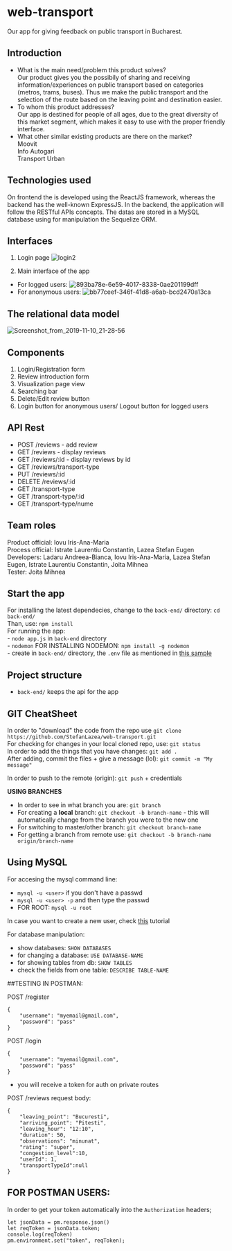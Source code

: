 # web-transport
Our app for giving feedback on public transport in Bucharest.

## Introduction
- What is the main need/problem this product solves? <br />
Our product gives you the possibily of sharing and receiving information/experiences on public transport based on categories (metros, trams, buses). Thus we make the public transport and the selection of the route based on the leaving point and destination easier. 
- To whom this product addresses? <br />
Our app is destined for people of all ages, due to the great diversity of this market segment, which makes it easy to use with the proper friendly interface. 
- What other similar existing products are there on the market? <br />
Moovit <br />
Info Autogari <br />
Transport Urban

## Technologies used
On frontend the is developed using the ReactJS framework, whereas the backend has the well-known ExpressJS. 
In the backend, the application will follow the RESTful APIs concepts. 
The datas are stored in a MySQL database using for manipulation the Sequelize ORM.  

## Interfaces
1. Login page
![login2](https://user-images.githubusercontent.com/48203043/69498394-53daa780-0ef0-11ea-8a68-c79c99115519.png)

2. Main interface of the app
- For logged users:
![893ba78e-6e59-4017-8338-0ae201199dff](https://user-images.githubusercontent.com/48203043/69498367-fe05ff80-0eef-11ea-8717-59f7ed7e5f33.jpg)
- For anonymous users:
![bb77ceef-346f-41d8-a6ab-bcd2470a13ca](https://user-images.githubusercontent.com/48203043/69498385-31e12500-0ef0-11ea-8455-aa3c0e683091.jpg)

## The relational data model
![Screenshot_from_2019-11-10_21-28-56](https://user-images.githubusercontent.com/48203043/69498406-81275580-0ef0-11ea-8d82-8cac77cc983b.png)

## Components
1. Login/Registration form
2. Review introduction form
3. Visualization page view
4. Searching bar 
5. Delete/Edit review button
6. Login button for anonymous users/ Logout button for logged users

## API Rest
- POST /reviews - add review <br />
- GET /reviews - display reviews <br />
- GET /reviews/:id - display reviews by id <br />
- GET /reviews/transport-type <br />
- PUT /reviews/:id <br />
- DELETE /reviews/:id <br />
- GET /transport-type <br />
- GET /transport-type/:id <br />
- GET /transport-type/nume

## Team roles
Product official: Iovu Iris-Ana-Maria <br />
Process official: Istrate Laurentiu Constantin, Lazea Stefan Eugen <br/>
Developers: Ladaru Andreea-Bianca, Iovu Iris-Ana-Maria, Lazea Stefan Eugen, Istrate Laurentiu Constantin, Joita Mihnea <br/>
Tester: Joita Mihnea


## Start the app  
For installing the latest dependecies, change to the `back-end/` directory: ```cd back-end/```    
Than, use: ```npm install```   
For running the app:  
    - ```node app.js``` in `back-end` directory  
    - ```nodemon```  FOR INSTALLING NODEMON: ```npm install -g nodemon```  
	- create in ```back-end/``` directory, the ```.env``` file as mentioned in [this sample](back-end/.env.sample)
    

## Project structure
- `back-end/` keeps the api for the app
 

## GIT CheatSheet

In order to "download" the code from the repo use ```git clone https://github.com/StefanLazea/web-transport.git```  
For checking for changes in your local cloned repo, use: ```git status```  
In order to add the things that you have changes: ```git add . ```  
After adding, commit the files + give a message (lol): ```git commit -m "My message"```  

In order to push to the remote (origin): ```git push``` + credentials

**USING BRANCHES**
- In order to see in what branch you are: ```git branch```
- For creating a **local** branch: ```git checkout -b branch-name``` - this will automatically change from the branch you were to the new one
- For switching to master/other branch: ```git checkout branch-name```
- For getting a branch from remote use: ```git checkout -b branch-name origin/branch-name```

## Using MySQL 

For accesing the mysql command line:  
- ```mysql -u <user>``` if you don't have a passwd  
- ```mysql -u <user> -p``` and then type the passwd  
- FOR ROOT: ```mysql -u root```

In case you want to create a new user, check [this](https://ebu.gitbook.io/webtech-superheroes/configurare-mediu-de-lucru/mysql) tutorial  

For database manipulation:  
- show databases: ```SHOW DATABASES```  
- for changing a database: ```USE DATABASE-NAME```  
- for showing tables from db: ```SHOW TABLES```  
- check the fields from one table: ```DESCRIBE TABLE-NAME```  

##TESTING IN POSTMAN:

POST /register  
```
{
	"username": "myemail@gmail.com",
	"password": "pass"
}
```

POST /login  
```
{
	"username": "myemail@gmail.com",
	"password": "pass"
}
```  
- you will receive a token for auth on private routes


POST /reviews
request body:
```
{
	"leaving_point": "Bucuresti",
    "arriving_point": "Pitesti",
    "leaving_hour": "12:10",
    "duration": 50,
    "observations": "minunat",
    "rating": "super",
    "congestion_level":10,
    "userId": 1,
    "transportTypeId":null
}
```

## FOR POSTMAN USERS:  
In order to get your token automatically into the ```Authorization``` headers;  

```
let jsonData = pm.response.json()
let reqToken = jsonData.token;
console.log(reqToken)
pm.environment.set("token", reqToken);
```
